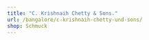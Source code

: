 ```yaml
---
title: "C. Krishnaih Chetty & Sons."
url: /bangalore/c-krishnaih-chetty-und-sons/
shop: Schmuck
---
```

